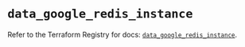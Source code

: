 # `data_google_redis_instance`

Refer to the Terraform Registry for docs: [`data_google_redis_instance`](https://registry.terraform.io/providers/hashicorp/google/6.49.1/docs/data-sources/redis_instance).
